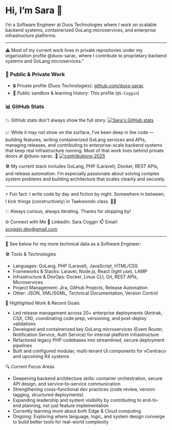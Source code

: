 # Hi, I’m Sara 👋

I’m a Software Engineer at Duos Technologies where I work on scalable backend systems, containerized GoLang microservices, and enterprise infrastructure platforms.

---

⚠️ Most of my current work lives in private repositories under my organization profile @duos-sarac, where I contribute to proprietary backend systems and GoLang microservices.”

### 🔗 Public & Private Work
- 🔒 Private profile (Duos Technologies): [github.com/duos-sarac](https://github.com/duos-sarac)  
- 🌱 Public sandbox & learning history: This profile (`@S-Coggin`)

### 📊 GitHub Stats 

📉 GitHub stats don't always show the full story.
[![Sara's GitHub stats](https://github-readme-stats.vercel.app/api?username=S-Coggin&show_icons=true&theme=default)](https://github.com/S-Coggin)

📈 While it may not show on the surface, I’ve been deep in the code — building features, writing containerized GoLang services and APIs, managing releases, and contributing to enterprise-scale backend systems that keep real infrastructure running. Most of that work lives behind private doors at @duos-sarac. 🔐
[![contributions-2025](https://github.com/user-attachments/assets/c0772330-0537-4500-91cb-dadda3201f2d)](https://github.com/duos-sarac)

🛠️ My current stack includes GoLang, PHP (Laravel), Docker, REST APIs, and release automation. I’m especially passionate about solving complex system problems and building architecture that scales cleanly and securely.

---

⚡ Fun fact: I write code by day and fiction by night. Somewhere in between, I kick things (constructively) in Taekwondo class. 🥋💥

✨ Always curious, always iterating. Thanks for stopping by!

🌐 Connect with Me
📎 LinkedIn: Sara Coggin
📫 Email: scoggin.dev@gmail.com

---

🔭 See below for my more technical data as a Software Engineer: 

🛠️ Tools & Technologies
- Languages: GoLang, PHP (Laravel), JavaScript, HTML/CSS
- Frameworks & Stacks: Laravel, Node.js, React (light use), LAMP
- Infrastructure & DevOps: Docker, Linux CLI, Git, REST APIs, Microservices
- Project Management: Jira, GitHub Projects, Release Automation
- Other: JSON, XML/SGML, Technical Documentation, Version Control

🚀 Highlighted Work & Recent Goals
- Led release management across 20+ enterprise deployments (Amtrak, CSX, CN), coordinating code prep, versioning, and post-deploy validations
- Developed and containerized key GoLang microservices (Event Router, Notification Service, Auth Service) for internal platform infrastructure
- Refactored legacy PHP codebases into streamlined, secure deployment pipelines
- Built and configured modular, multi-tenant UI components for vCentraco and upcoming R4 systems

🔍 Current Focus Areas
- Deepening backend architecture skills: container orchestration, secure API design, and service-to-service communication
- Strengthening cross-functional dev practices (code review, version tagging, structured deployments)
- Expanding leadership and system visibility by contributing to end-to-end planning, not just feature implementation
- Currently learning more about both Edge & Cloud computing. 
- Ongoing: Exploring where language, logic, and system design converge to build better tools for real-world complexity





